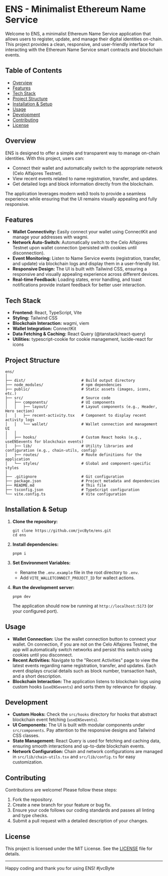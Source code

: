 # ENS - Minimalist Ethereum Name Service

Welcome to ENS, a minimalist Ethereum Name Service application that allows users to register, update, and manage their digital identities on-chain. This project provides a clean, responsive, and user-friendly interface for interacting with the Ethereum Name Service smart contracts and blockchain events.

## Table of Contents

- [Overview](#overview)
- [Features](#features)
- [Tech Stack](#tech-stack)
- [Project Structure](#project-structure)
- [Installation & Setup](#installation--setup)
- [Usage](#usage)
- [Development](#development)
- [Contributing](#contributing)
- [License](#license)

## Overview

ENS is designed to offer a simple and transparent way to manage on-chain identities. With this project, users can:
- Connect their wallet and automatically switch to the appropriate network (Celo Alfajores Testnet).
- View recent events related to name registration, transfer, and updates.
- Get detailed logs and block information directly from the blockchain.

The application leverages modern web3 tools to provide a seamless experience while ensuring that the UI remains visually appealing and fully responsive.

## Features

- **Wallet Connectivity:** Easily connect your wallet using ConnectKit and manage your addresses with wagmi.
- **Network Auto-Switch:** Automatically switch to the Celo Alfajores Testnet upon wallet connection (persisted with cookies until disconnection).
- **Event Monitoring:** Listen to Name Service events (registration, transfer, and update) via blockchain logs and display them in a user-friendly list.
- **Responsive Design:** The UI is built with Tailwind CSS, ensuring a responsive and visually appealing experience across different devices.
- **Real-time Feedback:** Loading states, error handling, and toast notifications provide instant feedback for better user interaction.

## Tech Stack

- **Frontend:** React, TypeScript, Vite
- **Styling:** Tailwind CSS
- **Blockchain Interaction:** wagmi, viem
- **Wallet Integration:** ConnectKit
- **Data Fetching & Caching:** React Query (@tanstack/react-query)
- **Utilities:** typescript-cookie for cookie management, lucide-react for icons

## Project Structure

```
ens/
│
├── dist/                         # Build output directory
├── node_modules/                 # npm dependencies
├── public/                       # Static assets (images, icons, etc.)
├── src/                          # Source code
│   ├── components/               # UI components
│   │   ├── layout/               # Layout components (e.g., Header, Hero section)
│   │   ├── recent-activity.tsx   # Component to display recent activity logs
│   │   └── wallet/               # Wallet connection and management UI
│   │
│   ├── hooks/                    # Custom React hooks (e.g., useENSevents for blockchain events)
│   ├── lib/                      # Utility libraries and configuration (e.g., chain-utils, config)
│   ├── routes/                   # Route definitions for the application
│   └── styles/                   # Global and component-specific styles
│
├── .gitignore                    # Git configuration
├── package.json                  # Project metadata and dependencies
├── README.md                     # This file
├── tsconfig.json                 # TypeScript configuration
└── vite.config.ts                # Vite configuration
```

## Installation & Setup

1. **Clone the repository:**

   ```
   git clone https://github.com/jvcByte/ens.git
   cd ens
   ```

2. **Install dependencies:**

   ```
   pnpm i
   ```

3. **Set Environment Variables:**

   - Rename the `.env.example` file in the root directory to `.env`.
   - Add `VITE_WALLETCONNECT_PROJECT_ID` for wallect actions.

4. **Run the development server:**

   ```
   pnpm dev
   ```

   The application should now be running at `http://localhost:5173` (or your configured port).

## Usage

- **Wallet Connection:** Use the wallet connection button to connect your wallet. On connection, if you are not on the Celo Alfajores Testnet, the app will automatically switch networks and persist this switch using cookies until you disconnect.
- **Recent Activities:** Navigate to the "Recent Activities" page to view the latest events regarding name registration, transfer, and updates. Each event displays crucial details such as block number, transaction hash, and a short description.
- **Blockchain Interaction:** The application listens to blockchain logs using custom hooks (`useENSevents`) and sorts them by relevance for display.

## Development

- **Custom Hooks:** Check the `src/hooks` directory for hooks that abstract blockchain event fetching (`useENSevents`).
- **UI Components:** The UI is built with modular components under `src/components`. Pay attention to the responsive designs and Tailwind CSS classes.
- **State Management:** React Query is used for fetching and caching data, ensuring smooth interactions and up-to-date blockchain events.
- **Network Configuration:** Chain and network configurations are managed in `src/lib/chain-utils.tsx` and `src/lib/config.ts` for easy customization.

## Contributing

Contributions are welcome! Please follow these steps:

1. Fork the repository.
2. Create a new branch for your feature or bug fix.
3. Ensure your code follows our coding standards and passes all linting and type checks.
4. Submit a pull request with a detailed description of your changes.

## License

This project is licensed under the MIT License. See the [LICENSE](LICENSE) file for details.

---

Happy coding and thank you for using ENS! #jvcByte
